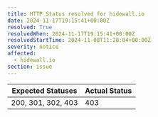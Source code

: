 ```yaml
---
title: HTTP Status resolved for hidewall.io
date: 2024-11-17T19:15:41+00:00Z
resolved: True
resolvedWhen: 2024-11-17T19:15:41+00:00Z
resolvedStartTime: 2024-11-08T11:28:04+00:00Z
severity: notice
affected:
  - hidewall.io
section: issue
---
```


| Expected Statuses | Actual Status  |
|-------------------|----------------|
| 200, 301, 302, 403 | 403 |
